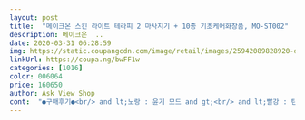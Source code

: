 ```yaml
---
layout: post 
title:  "메이크온 스킨 라이트 테라피 2 마사지기 + 10종 기초케어화장품, MO-ST002" 
description: 메이크온  ..
date: 2020-03-31 06:28:59 
img: https://static.coupangcdn.com/image/retail/images/25942089828920-de8b5bc7-4bf1-4a75-8004-6e37cdb25865.jpg 
linkUrl: https://coupa.ng/bwFF1w 
categories: [1016] 
color: 006064 
price: 160650 
author: Ask View Shop 
cont:  "●구매후기●<br/> and lt;노랑 : 윤기 모드 and gt;<br/> and lt;빨강 : 탄력 모드 and gt;<br/> and lt;사용법 and gt;<br/> and lt;수동 모드 and gt;<br/> and lt;측정 and gt;<br/> and lt;파랑: 수분 모드 and gt;<br/> and lt;흰색 : 민감성 모드 and gt;<br/>1분은 수분 관리<br/>1분은 윤기 관리<br/>1분은 탄력 관리가 이루어집니다<br/>2019.<br/>12.<br/>03.<br/> 댓글 추가요<br/>30대초반 여성이고, u존t존 지성,<br/>3개 점등하면 한번 더 해당모드를 하는게 좋다는 거예요<br/>3분 사용 뒤에 효과를<br/>3분 자동 전원이 꺼져요<br/>3분이면 된다는데 시간과 비용이 절약된다면 이득이니까?<br/>3시간 이내를 권장해요<br/>5일 사용 후기입니다.<br/><br/>LED 4개 점등하면 충분한 케어가 이루어졌다는거고<br/>led 마스크도 샀었는데 부피가 커서 그런지 일주일에 두번 쓰던 걸.<br/>.<br/><br/>가격이 살짝 부담되긴하지만, 피부과 3번갈거 한번가게 되고<br/>가만히 있는게 답답하기도 할거같아서<br/>가장 강한 전류가 흘러요<br/>같이 주는 샘플들도 따로 구매하고 싶을만큼 만족함<br/>건조한 피부에 수분 보충 케어로  가장 약한 전류가 흘러요<br/>결론 부터 얘기하자면 너무나 효과가 좋아요.<br/><br/>구래서 크림잔뜩바르고 노란색으로 해요 ㅋㅋ<br/>구매했어요<br/>구성품은 스킨라이트 테라피 마사지기 본품과 충전 어댑터 1개<br/>그 ... <br/>피부에 맞거나 좋은 화장품쓰면<br/>그냥 이정도는 괜찮은거 같아요<br/>그래서 저는 평소보다 기기 관리 할 때는 화장품 양을 늘려서 도포하고요<br/>그랬는데 이제품이 있었던것.<br/><br/>그러다보니 집에서 관리할 수 있는 간단한 마사지기에 관심이 많아서,<br/>그럼 피부가 민감한 날에도 괜찮더라구요<br/>그럼 확실히 자극이 덜해요<br/>그리고 10종 기초케어 화장품 견본품들이 었어요<br/>그리고 LED빛이 콧대를 지나갈 때<br/>그정도로 가볍고 무리없단 뜻이예요 ㅋ<br/>근데 왜때문에 상세페이지가 좀 불친절 한걸까요.<br/><br/>기미가 좀 연해졌으면 ㅜㅜ<br/>꾸욱 누르면 켜집니다 .<br/><br/>꾸준히 더 써보고 후기 추가할께요~~~<br/>날씨가 쌀쌀해서 요새 얼굴이 건조하지 않나요?<br/>내돈내산 후기<br/>너무나 만족스러웠기에 지금 작성함.<br/><br/>노란색 ㅡ 윤기(2단계.<br/> 각질,피부윤기, 피부환해짐)<br/>노란색으로 선택해서 관리합니다.<br/><br/>다른 리뷰보고 참고했음 ㅋㅋ<br/>다음날 세수할때부터 느껴지는? 그런 느낌 !<br/>단점<br/>더자세한건 유투브도있고요.<br/> 블로그도 있으니 검색 ㄱㄱ<br/>덕분에 블로그들 한참 뒤졌네요.<br/><br/>돈 들인 보람이 있다며 ㅋㅋㅋㅋ<br/>두번하면 따갑기도 하고<br/>디바이스 옆에 전등의 색 갯수로 알 수 있는데요<br/>디바이스로 하면 피부에 훨씬 흡수도 잘되고<br/>디바이스를 내려놓고<br/>따가움이 많다는 분들은<br/>따끔거리는 부분을 버텨봤는데 ㅋㅋㅋ 얼굴에 상처가 생기거나 붉게 올라오거나 그러진 않았습니다.<br/><br/>또 그렇게 자극적이게 빛이 눈만 때리는게 아니라<br/>또 민감하신분들은 민감모드를 권하기도 하지만<br/>또는 피부 상태에 따라 시간텀을 두고 하기도 합니다<br/>리뷰도 없고 상세페이지도 잘모르겠어서 최대한 자세히 적어봅니다.<br/><br/>마무리 단계에서<br/>마스크 시트를 붙이고 사용하면 훨씬 따가움도 덜하고 효과도 좋아요<br/>마스크 형태의 마사지기기는 아기가 가만 두질 않을 것 같기도 하고<br/>마지막으로 세척은<br/>매일 3분 관리도 간편하지만<br/>먼저 기계는5단계 모드로 나눠져요<br/>무게는 70g으로 가벼워서<br/>물로 세척은 힘들어요<br/>미세 전류가 화장품을 피부깊숙히 흡수되는데 도움이 된다고 하더라고요.<br/><br/>민감한 피부가지신 분들도 괜찮은 디바이스같아요<br/>민감한 피부에 최적화된 저자극 케어로<br/>민감한날엔 아예 진정 및 재생기능 기초를 바르고 기기관리합니다<br/>밝은게 있는데<br/>버튼을 한번씩 눌러서 선택 가능 해요<br/>별을 4개였는데 5개 수정하고 갑니다.<br/>~~~<br/>볼 건성 주근깨, 기미 많은 복합성 피부이고 가끔 트러블도 올라옵니다.<br/><br/>부위별로 손쉽게 시간을 맞춰서 옮겨갈 수 있도록 하는 알림음 이예요<br/>비행기에도 가지고 탈 수도 있고<br/>빨간색 ㅡ 탄력(3단계.<br/> 모공, 탄력)<br/>빨간색 같은 경우는 전류가 강한 편이라 한번만 하고요<br/>빨강모드는 꼭 한번<br/>삐삐 소리날때 볼에 갖다대면 삐삐삐 소리후<br/>사실 그얘기는 다들 아실꺼임 화장품 백날써봤자<br/>사실 이주정도 써보고 작성하려 했으나<br/>사용방법도 넘나 간단하고요.<br/><br/>사용법은 볼 중앙에 센서를 3초간 대면 자동으로 측정되요<br/>사용중에 삐삐 소리가 나는데<br/>색상을 확인!<br/>생각보다 마사지기계 수분모드 효과가 좋아요!<br/>선물하려고 하실텐데<br/>센서가 있어서 떼면 멈추구요.<br/><br/>셀프로 눈감는거 말고는<br/>소리가 멈출 때까지<br/>소실적(20대)에는 피부관리실도 꾸준히 다니고, 명품 화장품도 쓰면서 그나마 관리했습니다.<br/><br/>속당김이 사라졌고, 피부가 밝아졌어요.<br/><br/>손목에 무리 없고요<br/>손으로 기초케어 할때 보다<br/>수동으로 선택해야하는 모드예요<br/>수분 (파랑)모드는 두번 할 때도 있어요<br/>수분 부족시 뜹니다<br/>신랑이 아침마다 제 얼굴을 뚫어져라 보면서<br/>아기 보면서 금방 후루룩 끝낼 수 있는게<br/>아기랑 술래 잡기할때도 있고 ㅋㅋㅋㅋㅋㅋ<br/>아마 이 리뷰를 읽고 계신다면 피부에 관심이 많으시거나<br/>아무일도 안한 상태로<br/>알고보니 저만 없었더라구욬ㅋㅋㅋㅇㅋㅇ<br/>알콜 솜으로 닦아서 보관하는는거걸 추천 드려요<br/>약간 따꼼따꼼 하더라구요.<br/><br/>약한 수분 관리 부터 시작을 하시는걸 추천하고<br/>양쪽볼 1분, 눈가  and amp;T존 1분 , 이마 and amp;턱 and amp;인중 1분 순서로 사용하면 편리한 것 같아요<br/>여행 많이 다니시는 분들<br/>연속 사용시간은 1시간 30분이 가능하지만<br/>완충하면 약 20회 사용 가능해요<br/>요 모드를 하면 피부결이 정리되는 느낌이 많이 납니다<br/>요즘 코로나때문에 집에만 있다보니<br/>우선 작고 가볍고 휴대하기 편해서 꾸준히 쓸 수 있는 마사지기에 포인트를 두고 고민했었는데.<br/><br/>위생에 신경쓰시는 분이라면<br/>육아에 찌들어서 피부관리는 엄두도 못내시는 분들<br/>윤기 부족시 뜹니다<br/>이 모드는 측정으로 나오지 않고<br/>이건 어찌할 수가 없어서 저는 눈가 관리할 때는 셀프로 지긋이 눈 감아줍니다<br/>이걸로 선택했는데<br/>이렇게 저렇게 해도 답없어요 ㅋㅋㅋㅋㅋ<br/>일부러 두달 정도 사용해보고 글 추가해요<br/>잘 먹는 느낌이 있어요<br/>잘 선택한 것 같아요<br/>장점<br/>장점단점 짧게 쓰는 유니맘입니다 : )<br/>저는 4개 나와도 ㅋㅋㅋㅋㅋ<br/>저는 꾸욱누른뒤 다시 눌러서<br/>저는 매사용마다 알콜 솜으로 닦아주는데 잔여물 남는것없이 엄청 깨끗해요<br/>저는 밤에 관리 할 때는 ㅋㅋㅋㅋ<br/>저는 왕추천합니다<br/>저는 이번명절에 선물할까 싶네요 !<br/>전 엄청 탱글해졌어요 대박!!!<br/>제 리뷰가 도움이 되었음 좋겠네요.<br/><br/>제 얼굴에 해보고 신랑 얼굴에도 해봤는데~ 측정되는 결과치는 틀려서 신기했습니다.<br/><br/>좋은 기회에 테라피2 마사기를 쓰게 되었어요~~<br/>중간 전류가 흘러요<br/>진단 되구요.<br/><br/>진정 크림이나 진정 에센스 같은걸 꼭 발라주고 있어요<br/>짧은 3분 관리로 돌아다니면서 하기도 좋고<br/>처음에 잘 몰라서 헤메다가 빨간색으로 하게됐는데<br/>최근 주근깨 때문에 고민이 깊어 기미크림 사용 중이였는데,<br/>최근에 중고로 팔았습니다.<br/> ㅠㅠ<br/>충전시간은<br/>측정 <br/> - 수분 <br/> - 윤기 <br/> - 탄력 <br/> - 민감 으로 되어 있습니다<br/>측정부위에 대고 있으면 측정 되요<br/>측정시에는 물기를 완전히 없애고 사용하고 스킨케어를 바르기 전에 합니다<br/>측정을 제외한 모든 단계는 3분으로 되어 있습니다<br/>측정을 한 뒤<br/>측정이 안되고 알림음이 계속 울리면<br/>크기도 손안에 쏙들어오고 파우치에도 들어가서 여행시에도 사용가능 할거같아요.<br/><br/>크림바르고!! 마사지기를 사용하지 얼굴이 탱글탱글 해지는 듯해요~<br/>크림잔뜩바르고 다시 가져다 대면 작동됩니다.<br/><br/>타고난것만 믿고 관리를 안했더니 30대가 되기도전에<br/>타이머는 길게 1회,짧게 2회, 60,120,180초 알람이 되고<br/>탄력 부족시 뜹니다<br/>탱탱한 피부로 잡아주는 탄력 업 케어 모드로<br/>특히 스킨 화장솜인가? 그거 좋은듯<br/>파란색 ㅡ 수분 (1단계 .<br/> 건조할때)<br/>피부 관리를 홈케어로라도 해야할 것 같아서<br/>피부 상태를 측정하여 그에 맞는 단계를 추천해줍니다<br/>피부 속까지는 침투되지 않는다는거.<br/><br/>피부 요철도 좀 사라져서 매끈해진기분?<br/>피부를 생기있게 밝혀주는 윤기케어 모드인데<br/>피부에 닿는 부위를 휴지나 물티슈 등등으로 닦아주기만 해야하는데<br/>피부에 맞는 스킨케어를 한 뒤 디바이스를 얼굴에 문지르면 돼요<br/>피부에 직접 닿는 만큼<br/>피부에서 빛이난다곸ㅋㅋㅋㅋ<br/>피부좋은것은 타고낫는데<br/>하고 난이후에 따끔따끔 가려운 느낌처럼 남을 때가 있어서<br/>하지만 조심할 것은 맨 얼굴에 하면 따끔거릴 수 있어요! 그건 설명서에 기재되있어요.<br/> 꼭 읽으세요~<br/>하지만, 결혼하고 워킹맘으로 살다보니 시간이 없어요! 시간이! ㅠ<br/>한가지 팁을 드리자면<br/>한달에 두번으로 바뀌고.<br/>.<br/><br/>한번 더 할 때가 있어요<br/>한번 사용이 3분이니 이렇게 사용할 일은 없을 듯 하고<br/>화장품의 양을 조금 많이 바르시라고 말씀드리고 싶어요<br/>확실하게 효과비교하고 싶어서요.<br/><br/>후기보고 도움을 많이 받는 편이라, 저도 시간날 때마다 직접구매하고 솔직후기 남겨요~<br/>훅 갓으요... <br/>.<br/> ㅢㅜ<br/>휴대성이 워낙에 좋은데다가<br/>" 
---
```

